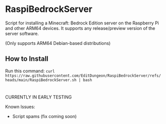 # RaspiBedrockServer
Script for installing a Minecraft: Bedrock Edition server on the Raspberry Pi and other ARM64 devices.
It supports any release/preview version of the server software.

(Only supports ARM64 Debian-based distributions)

## How to Install
Run this command: ``` curl https://raw.githubusercontent.com/EditDungeon/RaspiBedrockServer/refs/heads/main/RaspiBedrockServer.sh | bash  ```
#
CURRENTLY IN EARLY TESTING

Known Issues:
- Script spams (fix coming soon)
